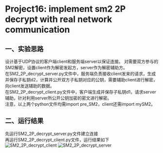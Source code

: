 # Project16: implement sm2 2P decrypt with real network communication
## 一、实验思路
设计基于UDP协议的客户端client和服务端server以保证连接。
对需要双方参与的SM2解密，设置client作为解密发起方，server作为解密辅助方。<br>
在SM2_2P_decrypt_server.py文件中，服务端负责接收client发来的请求，生成并保存子私钥d2，计算并公开双方子私钥对应的公钥，需要辅助client进行解密，向client发送辅助的数据。<br>
在SM2_2P_decrypt_client.py文件中，客户端生成并保存子私钥d1，请求server辅助，针对利用server所公开公钥加密的密文进行解密。<br>
注意，以上两个python文件均需import pre_SM2，client还需import mySM2。
## 二、运行结果
先运行SM2_2P_decrypt_server.py文件建立连接<br>
再运行SM2_2P_decrypt_client.py文件，运行结果如下
![SM2_2P_decrypt_client](https://github.com/hsgroup30num1/homework-group-30/assets/129477640/f8d56508-4aa4-4b0a-8658-36b8f45fe1da)
![SM2_2P_decrypt_server](https://github.com/hsgroup30num1/homework-group-30/assets/129477640/47dba43f-4662-447a-88ad-099b50f22bbe)

